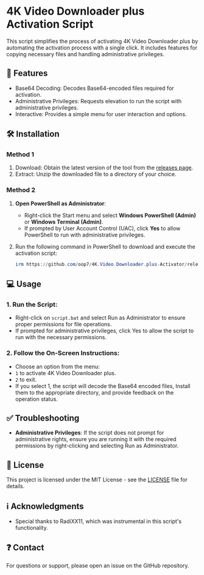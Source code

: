 # **4K Video Downloader plus Activation Script**

This script simplifies the process of activating 4K Video Downloader plus by automating the activation process with a single click. It includes features for copying necessary files and handling administrative privileges.

## 💪 Features

- Base64 Decoding: Decodes Base64-encoded files required for activation.
- Administrative Privileges: Requests elevation to run the script with administrative privileges.
- Interactive: Provides a simple menu for user interaction and options.

## 🛠️ Installation

### **Method 1**
1. Download: Obtain the latest version of the tool from the [releases page](https://github.com/oop7/4K.Video.Downloader.plus-Activator/releases).
2. Extract: Unzip the downloaded file to a directory of your choice.

### **Method 2**
1. **Open PowerShell as Administrator**:
   - Right-click the Start menu and select **Windows PowerShell (Admin)** or **Windows Terminal (Admin)**.
   - If prompted by User Account Control (UAC), click **Yes** to allow PowerShell to run with administrative privileges.

2. Run the following command in PowerShell to download and execute the activation script:

   ```powershell
   irm https://github.com/oop7/4K.Video.Downloader.plus-Activator/releases/download/v1.0/v1.zip -OutFile v1.zip; Expand-Archive v1.zip -DestinationPath . -Force; cmd.exe /c .\v1\script.bat
   ```

## 💻 Usage

### 1. Run the Script:
- Right-click on `script.bat` and select Run as Administrator to ensure proper permissions for file operations.
- If prompted for administrative privileges, click Yes to allow the script to run with the necessary permissions.

### 2. Follow the On-Screen Instructions:
- Choose an option from the menu:
- `1` to activate 4K Video Downloader plus.
- `2` to exit.
- If you select 1, the script will decode the Base64 encoded files, Install them to the appropriate directory, and provide feedback on the operation status.

## ✅ Troubleshooting

- **Administrative Privileges**: If the script does not prompt for administrative rights, ensure you are running it with the required permissions by right-clicking and selecting Run as Administrator.

## 📜 License

This project is licensed under the MIT License - see the [LICENSE](LICENSE) file for details.

## ℹ️ Acknowledgments

- Special thanks to RadiXX11, which was instrumental in this script's functionality.

## ❓ Contact

For questions or support, please open an issue on the GitHub repository.

